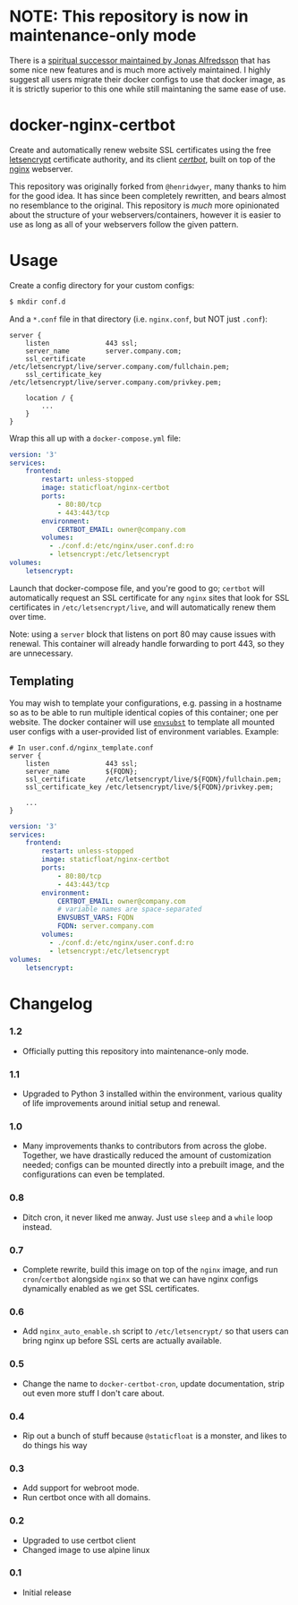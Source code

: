 # NOTE: This repository is now in maintenance-only mode

There is a [spiritual successor maintained by Jonas Alfredsson](https://github.com/JonasAlfredsson/docker-nginx-certbot/) that has some nice new features and is much more actively maintained.
I highly suggest all users migrate their docker configs to use that docker image, as it is strictly superior to this one while still maintaning the same ease of use.

# docker-nginx-certbot
Create and automatically renew website SSL certificates using the free [letsencrypt](https://letsencrypt.org/) certificate authority, and its client [*certbot*](https://certbot.eff.org/), built on top of the [nginx](https://www.nginx.com/) webserver.

This repository was originally forked from `@henridwyer`, many thanks to him for the good idea.  It has since been completely rewritten, and bears almost no resemblance to the original.  This repository is _much_ more opinionated about the structure of your webservers/containers, however it is easier to use as long as all of your webservers follow the given pattern.

# Usage

Create a config directory for your custom configs:

```bash
$ mkdir conf.d
```

And a `*.conf` file in that directory (i.e. `nginx.conf`, but NOT just `.conf`):
```nginx
server {
    listen              443 ssl;
    server_name         server.company.com;
    ssl_certificate     /etc/letsencrypt/live/server.company.com/fullchain.pem;
    ssl_certificate_key /etc/letsencrypt/live/server.company.com/privkey.pem;

    location / {
        ...
    }
}
```

Wrap this all up with a `docker-compose.yml` file:
```yml
version: '3'
services:
    frontend:
        restart: unless-stopped
        image: staticfloat/nginx-certbot
        ports:
            - 80:80/tcp
            - 443:443/tcp
        environment:
            CERTBOT_EMAIL: owner@company.com
        volumes:
          - ./conf.d:/etc/nginx/user.conf.d:ro
          - letsencrypt:/etc/letsencrypt
volumes:
    letsencrypt:
```

Launch that docker-compose file, and you're good to go; `certbot` will automatically request an SSL certificate for any `nginx` sites that look for SSL certificates in `/etc/letsencrypt/live`, and will automatically renew them over time.

Note: using a `server` block that listens on port 80 may cause issues with renewal. This container will already handle forwarding to port 443, so they are unnecessary.

## Templating

You may wish to template your configurations, e.g. passing in a hostname so as to be able to run multiple identical copies of this container; one per website.  The docker container will use [`envsubst`](https://www.gnu.org/software/gettext/manual/html_node/envsubst-Invocation.html) to template all mounted user configs with a user-provided list of environment variables.  Example:

```nginx
# In user.conf.d/nginx_template.conf
server {
    listen              443 ssl;
    server_name         ${FQDN};
    ssl_certificate     /etc/letsencrypt/live/${FQDN}/fullchain.pem;
    ssl_certificate_key /etc/letsencrypt/live/${FQDN}/privkey.pem;

    ...
}
```

```yml
version: '3'
services:
    frontend:
        restart: unless-stopped
        image: staticfloat/nginx-certbot
        ports:
            - 80:80/tcp
            - 443:443/tcp
        environment:
            CERTBOT_EMAIL: owner@company.com
            # variable names are space-separated
            ENVSUBST_VARS: FQDN
            FQDN: server.company.com
        volumes:
          - ./conf.d:/etc/nginx/user.conf.d:ro
          - letsencrypt:/etc/letsencrypt
volumes:
    letsencrypt:
```

# Changelog

### 1.2
- Officially putting this repository into maintenance-only mode.

### 1.1
- Upgraded to Python 3 installed within the environment, various quality of life improvements around initial setup and renewal.

### 1.0
- Many improvements thanks to contributors from across the globe.  Together, we have drastically reduced the amount of customization needed; configs can be mounted directly into a prebuilt image, and the configurations can even be templated.

### 0.8
- Ditch cron, it never liked me anway.  Just use `sleep` and a `while` loop instead.

### 0.7
- Complete rewrite, build this image on top of the `nginx` image, and run `cron`/`certbot` alongside `nginx` so that we can have nginx configs dynamically enabled as we get SSL certificates.

### 0.6
- Add `nginx_auto_enable.sh` script to `/etc/letsencrypt/` so that users can bring nginx up before SSL certs are actually available.

### 0.5
- Change the name to `docker-certbot-cron`, update documentation, strip out even more stuff I don't care about.

### 0.4
- Rip out a bunch of stuff because `@staticfloat` is a monster, and likes to do things his way

### 0.3
- Add support for webroot mode.
- Run certbot once with all domains.

### 0.2
- Upgraded to use certbot client
- Changed image to use alpine linux

### 0.1
- Initial release
